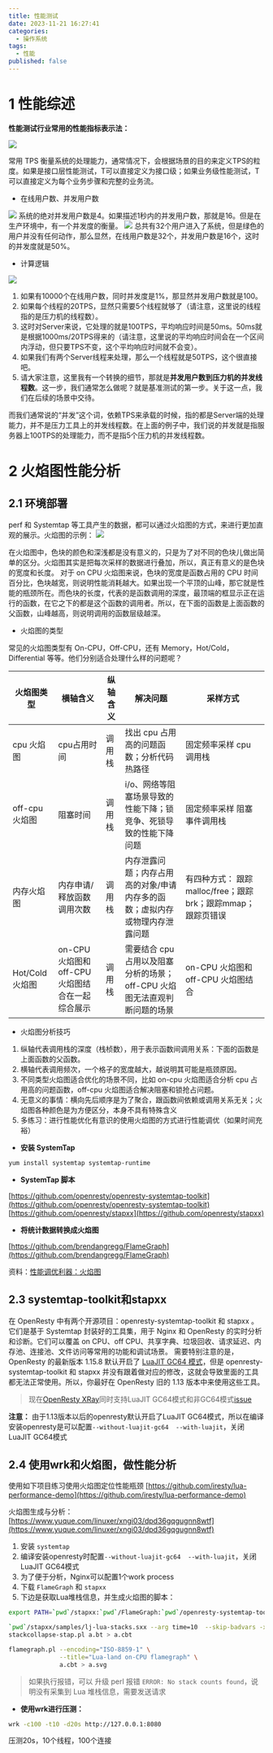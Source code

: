 ```yaml
---
title: 性能测试
date: 2023-11-21 16:27:41
categories:
  - 操作系统
tags:
  - 性能
published: false
---
```


# 1 性能综述

**性能测试行业常用的性能指标表示法：**

![](https://raw.githubusercontent.com/BaihlUp/Figurebed/master/2023/202311201513576.png)

常用 TPS 衡量系统的处理能力，通常情况下，会根据场景的目的来定义TPS的粒度。如果是接口层性能测试，T可以直接定义为接口级；如果业务级性能测试，T 可以直接定义为每个业务步骤和完整的业务流。

- 在线用户数、并发用户数

![](https://raw.githubusercontent.com/BaihlUp/Figurebed/master/2023/202311201520856.png)
系统的绝对并发用户数是4。如果描述1秒内的并发用户数，那就是16。但是在生产环境中，有一个并发度的衡量。
![](https://raw.githubusercontent.com/BaihlUp/Figurebed/master/2023/202311201522241.png)
总共有32个用户进入了系统，但是绿色的用户并没有任何动作，那么显然，在线用户数是32个，并发用户数是16个，这时的并发度就是50%。


- 计算逻辑

![](https://raw.githubusercontent.com/BaihlUp/Figurebed/master/2023/202311201523328.png)

1. 如果有10000个在线用户数，同时并发度是1%，那显然并发用户数就是100。
2. 如果每个线程的20TPS，显然只需要5个线程就够了（请注意，这里说的线程指的是压力机的线程数）。
3. 这时对Server来说，它处理的就是100TPS，平均响应时间是50ms。50ms就是根据1000ms/20TPS得来的（请注意，这里说的平均响应时间会在一个区间内浮动，但只要TPS不变，这个平均响应时间就不会变）。
4. 如果我们有两个Server线程来处理，那么一个线程就是50TPS，这个很直接吧。
5. 请大家注意，这里我有一个转换的细节，那就是**并发用户数到压力机的并发线程数**。这一步，我们通常怎么做呢？就是基准测试的第一步。关于这一点，我们在后续的场景中交待。

而我们通常说的“并发”这个词，依赖TPS来承载的时候，指的都是Server端的处理能力，并不是压力工具上的并发线程数。在上面的例子中，我们说的并发就是指服务器上100TPS的处理能力，而不是指5个压力机的并发线程数。



# 2 火焰图性能分析

## 2.1 环境部署

perf 和 Systemtap 等工具产生的数据，都可以通过火焰图的方式，来进行更加直观的展示。火焰图的示例：
![](https://raw.githubusercontent.com/BaihlUp/Figurebed/master/2023/202311171108702.png)

在火焰图中，色块的颜色和深浅都是没有意义的，只是为了对不同的色块儿做出简单的区分。火焰图其实是把每次采样的数据进行叠加，所以，真正有意义的是色块的宽度和长度。
对于 on CPU 火焰图来说，色块的宽度是函数占用的 CPU 时间百分比，色块越宽，则说明性能消耗越大。如果出现一个平顶的山峰，那它就是性能的瓶颈所在。而色块的长度，代表的是函数调用的深度，最顶端的框显示正在运行的函数，在它之下的都是这个函数的调用者。所以，在下面的函数是上面函数的父函数，山峰越高，则说明调用的函数层级越深。

- 火焰图的类型

常见的火焰图类型有 On-CPU，Off-CPU，还有 Memory，Hot/Cold，Differential 等等。他们分别适合处理什么样的问题呢？

|火焰图类型|横轴含义|纵轴含义|解决问题|采样方式|
|---|---|---|---|---|
|cpu 火焰图|cpu占用时间|调用栈|找出 cpu 占用高的问题函数；分析代码热路径|固定频率采样 cpu 调用栈|
|off-cpu 火焰图|阻塞时间|调用栈|i/o、网络等阻塞场景导致的性能下降；锁竞争、死锁导致的性能下降问题|固定频率采样 阻塞事件调用栈|
|内存火焰图|内存申请/释放函数调用次数|调用栈|内存泄露问题；内存占用高的对象/申请内存多的函数；虚拟内存或物理内存泄露问题|有四种方式： 跟踪malloc/free；跟踪brk；跟踪mmap；跟踪页错误|
|Hot/Cold 火焰图|on-CPU 火焰图和 off-CPU 火焰图结合在一起综合展示|调用栈|需要结合 cpu 占用以及阻塞分析的场景；off-CPU 火焰图无法直观判断问题的场景|on-CPU 火焰图和 off-CPU 火焰图结合|

- 火焰图分析技巧

1. 纵轴代表调用栈的深度（栈桢数），用于表示函数间调用关系：下面的函数是上面函数的父函数。
2. 横轴代表调用频次，一个格子的宽度越大，越说明其可能是瓶颈原因。
3. 不同类型火焰图适合优化的场景不同，比如 on-cpu 火焰图适合分析 cpu 占用高的问题函数，off-cpu 火焰图适合解决阻塞和锁抢占问题。
4. 无意义的事情：横向先后顺序是为了聚合，跟函数间依赖或调用关系无关；火焰图各种颜色是为方便区分，本身不具有特殊含义
5. 多练习：进行性能优化有意识的使用火焰图的方式进行性能调优（如果时间充裕）

- **安装 SystemTap**

```bash
yum install systemtap systemtap-runtime
```

 - **SystemTap 脚本**
 
[https://github.com/openresty/openresty-systemtap-toolkit](https://github.com/openresty/openresty-systemtap-toolkit)
[https://github.com/openresty/stapxx](https://github.com/openresty/stapxx)

- **将统计数据转换成火焰图**

[https://github.com/brendangregg/FlameGraph](https://github.com/brendangregg/FlameGraph)

资料：[性能调优利器：火焰图](https://www.infoq.cn/article/a8kmnxdhbwmzxzsytlga)


## 2.3 systemtap-toolkit和stapxx

在 OpenResty 中有两个开源项目：openresty-systemtap-toolkit 和 stapxx 。它们是基于 Systemtap 封装好的工具集，用于 Nginx 和 OpenResty 的实时分析和诊断。它们可以覆盖 on CPU、off CPU、共享字典、垃圾回收、请求延迟、内存池、连接池、文件访问等常用的功能和调试场景。
需要特别注意的是，OpenResty 的最新版本 1.15.8 默认开启了 [LuaJIT GC64 模式](https://blog.openresty.com.cn/cn/luajit-gc64-mode/)，但是 openresty-systemtap-toolkit 和 stapxx 并没有跟着做对应的修改，这就会导致里面的工具都无法正常使用。所以，你最好在 OpenResty 旧的 1.13 版本中来使用这些工具。
> 现在[OpenResty XRay](https://openresty.com/en/xray/)同时支持LuaJIT GC64模式和非GC64模式[issue](https://github.com/openresty/stapxx/pull/48)

**注意：** 由于1.13版本以后的openresty默认开启了LuaJIT GC64模式，所以在编译安装openresty是可以配置`--without-luajit-gc64  --with-luajit`，关闭LuaJIT GC64模式


## 2.4 使用wrk和火焰图，做性能分析
使用如下项目练习使用火焰图定位性能瓶颈
[https://github.com/iresty/lua-performance-demo](https://github.com/iresty/lua-performance-demo)

火焰图生成与分析：[https://www.yuque.com/linuxer/xngi03/dpd36gqgugnn8wtf](https://www.yuque.com/linuxer/xngi03/dpd36gqgugnn8wtf)

1. 安装 `systemtap`
2. 编译安装openresty时配置`--without-luajit-gc64  --with-luajit`，关闭LuaJIT GC64模式
3. 为了便于分析，Nginx可以配置1个work process
4. 下载 `FlameGraph` 和 `stapxx`
5. 下边是获取Lua堆栈信息，并生成火焰图的脚本：
```bash
export PATH=`pwd`/stapxx:`pwd`/FlameGraph:`pwd`/openresty-systemtap-toolkit:$PATH

`pwd`/stapxx/samples/lj-lua-stacks.sxx --arg time=10  --skip-badvars -x 359104 > a.bt
stackcollapse-stap.pl a.bt > a.cbt

flamegraph.pl --encoding="ISO-8859-1" \
              --title="Lua-land on-CPU flamegraph" \
              a.cbt > a.svg

```
> 如果执行报错，可以 升级 perl
> 报错 `ERROR: No stack counts found`，说明没有采集到 Lua 堆栈信息，需要发送请求

- **使用wrk进行压测：**
 
```bash
wrk -c100 -t10 -d20s http://127.0.0.1:8080
```
压测20s，10个线程，100个连接